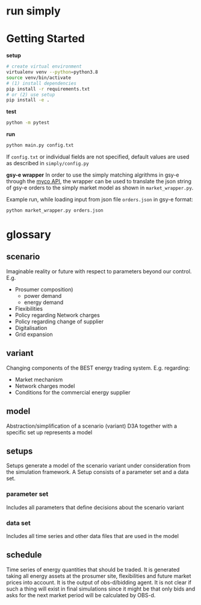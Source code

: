 run simply
==========
# Getting Started
**setup**
```sh
# create virtual environment
virtualenv venv --python=python3.8
source venv/bin/activate
# (1) install dependencies
pip install -r requirements.txt
# or (2) use setup
pip install -e .
```

**test**
```sh
python -m pytest
```

**run**
```sh
python main.py config.txt
```
If `config.txt` or individual fields are not specified, default values are used as described in `simply/config.py`

**gsy-e wrapper**
In order to use the simply matching algrithms in gsy-e through the [myco API](https://github.com/gridsingularity/gsy-myco-sdk), the wrapper can be used to translate the json string of gsy-e orders to the simply market model as shown in `market_wrapper.py`.

Example run, while loading input from json file `orders.json` in gsy-e format:
```sh
python market_wrapper.py orders.json
```

glossary
========
## scenario
Imaginable reality or future with respect to parameters beyond our control. E.g.
- Prosumer composition)
  - power demand
  - energy demand
- Flexibilities
- Policy regarding Network charges
- Policy regarding change of supplier 
- Digitalisation
- Grid expansion

## variant
Changing components of the BEST energy trading system. E.g. regarding: 
 - Market mechanism
 - Network charges model 
 - Conditions for the commercial energy supplier

## model
Abstraction/simplification of a scenario (variant)
D3A together with a specific set up represents a model
   
## setups 
Setups generate a model of the scenario variant under consideration from the simulation framework.
A Setup consists of a parameter set and a data set.
### parameter set
Includes all parameters that define decisions about the scenario variant
### data set
Includes all time series and other data files that are used in the model

## schedule
Time series of energy quantities that should be traded.
It is generated taking all energy assets at the prosumer site, flexibilities and future market prices into account.
It is the output of obs-d/bidding agent.
It is not clear if such a thing will exist in final simulations since it might be that only bids and asks for the next market period will be 
calculated by OBS-d.

